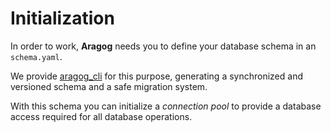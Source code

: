 # Initialization

In order to work, **Aragog** needs you to define your database schema in an `schema.yaml`.

We provide [aragog_cli](https://crates.io/crates/aragog_cli) for this purpose, generating a synchronized and versioned
schema and a safe migration system.

With this schema you can initialize a *connection pool* to provide a database access required for all database operations.
